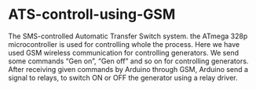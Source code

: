 # ATS-controll-using-GSM
The SMS-controlled Automatic Transfer Switch system. the ATmega 328p microcontroller is used for controlling whole the process. Here we have used GSM wireless communication for controlling generators. We send some commands “Gen on”, “Gen off” and so on for controlling generators. After receiving given commands by Arduino through GSM, Arduino send a signal to relays, to switch ON or OFF the generator using a relay driver.
